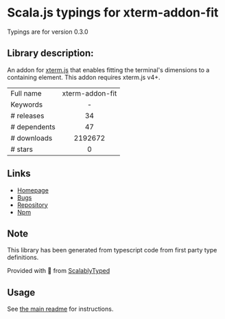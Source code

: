 
# Scala.js typings for xterm-addon-fit

Typings are for version 0.3.0

## Library description:
An addon for [xterm.js](https://github.com/xtermjs/xterm.js) that enables fitting the terminal's dimensions to a containing element. This addon requires xterm.js v4+.

|                    |                 |
| ------------------ | :-------------: |
| Full name          | xterm-addon-fit |
| Keywords           | - |
| # releases         | 34 |
| # dependents       | 47 |
| # downloads        | 2192672 |
| # stars            | 0 |

## Links
- [Homepage](https://github.com/xtermjs/xterm.js#readme)
- [Bugs](https://github.com/xtermjs/xterm.js/issues)
- [Repository](https://github.com/xtermjs/xterm.js)
- [Npm](https://www.npmjs.com/package/xterm-addon-fit)
    


## Note
This library has been generated from typescript code from first party type definitions.

Provided with :purple_heart: from [ScalablyTyped](https://github.com/oyvindberg/ScalablyTyped)

## Usage
See [the main readme](../../readme.md) for instructions.



